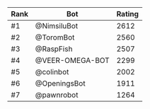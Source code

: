 Rank|Bot|Rating
---|---|---
#1|@NimsiluBot|2612
#2|@ToromBot|2560
#3|@RaspFish|2507
#4|@VEER-OMEGA-BOT|2299
#5|@colinbot|2002
#6|@OpeningsBot|1911
#7|@pawnrobot|1264
